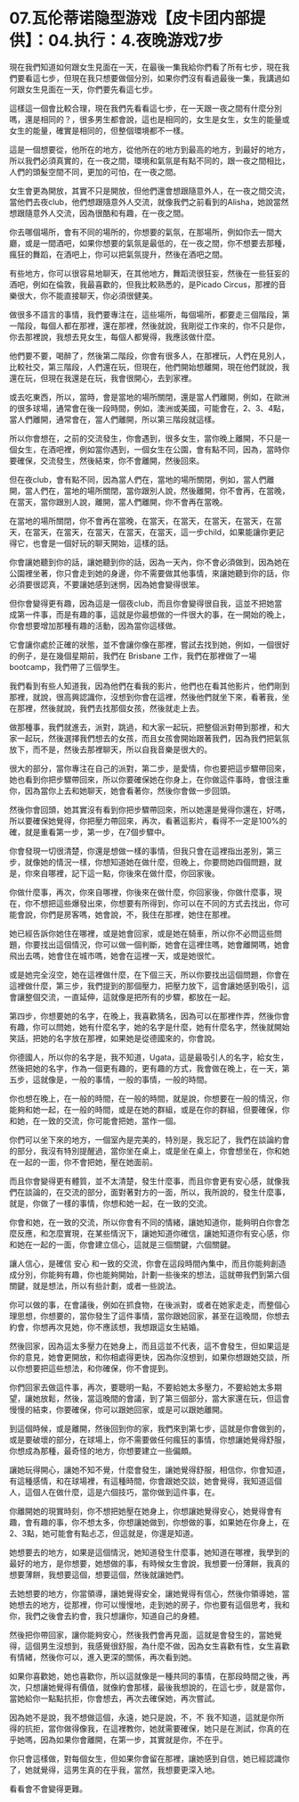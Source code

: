 # 07.瓦伦蒂诺隐型游戏【皮卡团内部提供】：04.执行：4.夜晚游戏7步

現在我們知道如何跟女生見面在一天，在最後一集我給你們看了所有七步，現在我們要看這七步，但現在我只想要做個分別，如果你們沒有看過最後一集，我講過如何跟女生見面在一天，你們要先看這七步。

這樣這一個會比較合理，現在我們先看看這七步，在一天跟一夜之間有什麼分別嗎，還是相同的？，很多男生都會說，這也是相同的，女生是女生，女生的能量或女生的能量，確實是相同的，但整個環境都不一樣。

這是一個想要從，他所在的地方，從他所在的地方到最高的地方，到最好的地方，所以我們必須真實的，在一夜之間，環境和氣氛是有點不同的，跟一夜之間相比，人們的頭髮空間不同，更加的可怕，在一夜之間。

女生會更為開放，其實不只是開放，但他們還會想跟隨意外人，在一夜之間交流，當他們去夜club，他們想跟隨意外人交流，就像我們之前看到的Alisha，她說當然想跟隨意外人交流，因為很酷和有趣，在一夜之間。

你去哪個場所，會有不同的場所的，你想要的氣氛，在那場所，例如你去一間大廳，或是一間酒吧，如果你想要的氣氛是最低的，在一夜之間，你不想要去那種，瘋狂的舞蹈，在酒吧上，你可以把氣氛提升，然後在酒吧之間。

有些地方，你可以很容易地聊天，在其他地方，舞蹈流很狂妄，然後在一些狂妄的酒吧，例如在倫敦，我最喜歡的，但我比較熟悉的，是Picado Circus，那裡的音樂很大，你不能直接聊天，你必須很健美。

做很多不語言的事情，我們要專注在，這些場所，每個場所，都要走三個階段，第一階段，每個人都在那裡，還在那裡，然後就說，我剛從工作來的，你不只是你，你去那裡說，我想去見女生，每個人都覺得，我應該做什麼。

他們要不要，喝醉了，然後第二階段，你會有很多人，在那裡玩，人們在見別人，比較社交，第三階段，人們還在玩，但現在，他們開始想離開，現在他們就說，我還在玩，但現在我還是在玩，我會很開心，去到家裡。

或去吃東西，所以，當時，會是當地的場所關閉，還是當人們離開，例如，在歐洲的很多球場，通常會在後一段時間，例如，澳洲或美國，可能會在，2、3、4點，當人們離開，通常會在，當人們離開，所以第三階段就這樣。

所以你會想在，之前的交流發生，你會遇到，很多女生，當你晚上離開，不只是一個女生，在酒吧裡，例如當你遇到，一個女生在公園，會有點不同，因為，當時你要確保，交流發生，然後結束，你不會離開，然後回來。

但在夜club，會有點不同，因為當人們在，當地的場所關閉，例如，當人們離開，當人們在，當地的場所關閉，當你跟別人說，然後離開，你不會再，在當晚，在當天，當你跟別人說，離開，當人們離開，你不會再在當晚。

在當地的場所關閉，你不會再在當晚，在當天，在當天，在當天，在當天，在當天，在當天，在當天，在當天，在當天，在當天，這一步child，如果能讓你更記得它，也會是一個好玩的聊天開始，這樣的話。

你會讓她聽到你的話，讓她聽到你的話，因為一天內，你不會必須做到，因為她在公園裡坐著，你只會走到她的身邊，你不需要做其他事情，來讓她聽到你的話，你必須要很認真，不要讓她感到迷惘，因為她會變得很笨。

但你會變得更有趣，因為這是一個夜club，而且你會變得很自我，這並不把她當成第一件事，而是有趣的事，這就是你最想做的一件很大的事，在一開始的晚上，你會想要增加那種有趣的活動，因為當你這樣做。

它會讓你處於正確的狀態，並不會讓你像在那裡，嘗試去找到她，例如，一個很好的例子，是在幾個星期前，我們在 Brisbane 工作，我們在那裡做了一場 bootcamp，我們帶了三個學生。

我們看到有些人知道我，因為他們在看我的影片，他們也在看其他影片，他們剛到那裡，就說，很高興認識你，沒想到你會在這裡，然後他們就坐下來，看著我，坐在那裡，然後就說，我們去找那個女孩，然後就走上去。

做那種事，我們就進去，派對，跳過，和大家一起玩，把整個派對帶到那裡，和大家一起玩，然後選擇我們想去的女孩，而且女孩會開始跟著我們，因為我們把氣氛放下，而不是，然後去那裡聊天，所以自我音樂是很大的。

很大的部分，當你專注在自己的派對，第二步，是愛情，你也要把這步驟帶回來，她也看到你把步驟帶回來，所以你要確保她在你身上，在你做這件事時，會很注重你，因為當你上去和她聊天，她會看著你，然後你會做一步回頭。

然後你會回頭，她其實沒有看到你把步驟帶回來，所以她還是覺得你還在，好嗎，所以要確保她覺得，你把壓力帶回來，再次，看著這影片，看得不一定是100%的確，就是重看第一步，第一步，在7個步驟中。

你會發現一切很清楚，你還是想做一樣的事情，但我只會在這裡指出差別，第三步，就像她的情況一樣，你想知道她在做什麼，但晚上，你要問她四個問題，就是，你來自哪裡，記下這一點，你後來在做什麼，你回家後。

你做什麼事，再次，你來自哪裡，你後來在做什麼，你回家後，你做什麼事，現在，你不想把這些爆發出來，你想要有所得到，你可以在不同的方式去找出，你可能會說，你們是房客嗎，她會說，不，我住在那裡，她住在那裡。

她已經告訴你她住在哪裡，或是她會回家，或是她在騎車，所以你不必問這些問題，你要找出這個情況，你可以做一個判斷，她會在這裡住嗎，她會離開嗎，她會飛出去嗎，她會住在城市嗎，她會在這裡一天，或是她很忙。

或是她完全沒空，她在這裡做什麼，在下個三天，所以你要找出這個問題，你會在這裡做什麼，第三步，我們提到的那個壓力，把壓力放下，這會讓她感到吸引，這會讓整個交流，一直延伸，這就像是把所有的步驟，都放在一起。

第四步，你想要她的名字，在晚上，我喜歡猜名，因為可以在那裡作弄，然後你會有趣，你可以問她，她有什麼名字，她的名字是什麼，她有什麼名字，然後就開始笑話，把她的名字放在那裡，如果她是從德國來的，你會說。

你德國人，所以你的名字是，我不知道，Ugata，這是最吸引人的名字，給女生，然後把她的名字，作為一個更有趣的，更有趣的方式，我會做在晚上，在一天，第五步，這就像是，一般的事情，一般的事情，一般的時間。

你也想在晚上，在一般的時間，在一般的時間，就是說，你想要在一般的情況，你能夠和她一起，在一般的時間，或是在她的群組，或是在你的群組，但要確保，你和她，在一致的交流，你可能會把她，當作一個。

你們可以坐下來的地方，一個室內是完美的，特別是，我忘記了，我們在談論約會的部分，我沒有特別提醒過，當你坐在桌上，或是坐在桌上，你會想坐在，你和她在一起的一面，你不會把她，壓在她面前。

而且你會變得更有體質，並不太清楚，發生什麼事，而且你會更有安心感，就像我們在談論的，在交流的部分，面對著對方的一面，所以，我所說的，發生什麼事，就是，你做了一樣的事情，你想和她一起，在一致的交流。

你會和她，在一致的交流，所以你會有不同的情緒，讓她知道你，能夠明白你會怎麼反應，和怎麼實現，在某些情況下，讓她知道你確信，讓她知道你有安心感，你和她在一起的一面，你會建立信心，這就是三個關鍵，六個關鍵。

讓人信心，是確信 安心 和一致的交流，你會在這段時間內集中，而且你能夠創造成分別，你能夠有趣，你也能夠開始，計劃一些後來的想法，這就帶我們到第六個關鍵，就是想法，所以有些計劃，或者一些說法。

你可以做的事，在會議後，例如在抓食物，在後派對，或者在她家走走，而整個心理思想，你想要的，當你發生了這件事情，當你跟她回家，甚至在這晚間，你想去約會，你想再次見她，你不應該想，我想跟這女生結婚。

然後回家，因為這太多壓力在她身上，而且這並不代表，這不會發生，但如果這是你的意見，她會更開放，和你相處得更快，因為你沒想到，如果你想跟她交談，所以你想要把這些想法，和你確保，你不會提到。

你們回家去做這件事，再次，要聰明一點，不要給她太多壓力，不要給她太多期望，讓她放鬆，然後，當這晚間的會議，到了第三個部分，當大家還在玩，但這會慢慢的結束，你要確保，你可以跟她回家，或是可以跟她離開。

到這個時候，或是離開，然後回到你的家，我們來到第七步，這就是你會做到的，或是要破壞的部分，在球場上，你不需要做任何瘋狂的事情，你想讓她覺得舒服，你想成為那種，最奇怪的地方，你想要建立一些偏頗。

讓她玩得開心，讓她不知不覺，什麼會發生，讓她覺得舒服，相信你，你會知道，有這種感情，和在球場裡，有這種時間，你會跟她交談，她會覺得，我知道這個人，這個人在做什麼，這是六個技巧，當你做到這件事，在。

你離開她的現實時刻，你不想把她壓在她身上，你想讓她覺得安心，她覺得會有趣，會有趣的事，你不想太多，你想讓她做到，你想做的事，如果她在你身上，在2、3點，她可能會有點忐忑，但這就是，你還是知道。

她想要去的地方，如果是這個情況，她知道發生什麼事，她知道在哪裡，我學到的最好的地方，是你想要，她想做的事，有時候女生會說，我想要一份薄餅，我真的想要薄餅，我想要這個，想要這個，然後就讓她們。

去她想要的地方，你當領導，讓她覺得安全，讓她覺得有信心，然後你領導她，當她想去的地方，從那裡，你可以慢慢地，走到她的房子，你也要有這個思考，我和你，我們之後會去約會，我只想讓你，知道自己的身體。

然後把你帶回家，讓你能夠安心，然後我們會再見面，這就是會發生的，當她覺得，這個男生沒想到，我感覺很舒服，為什麼不做，因為女生喜歡有性，女生喜歡有情緒，然後你可以，進入更深的關係，再次看到她。

如果你喜歡她，她也喜歡你，所以這就像是一種共同的事情，在那段時間之後，再次，只想讓她覺得有價值，就像約會那樣，最後我想說的，在這七步，就是當你，當她給你一點點抗拒，你會想去，再次去確保她，再次嘗試。

因為她不是說，我不想做這個，永遠，她只是說，不，不 我不知道，這就是你所得的抗拒，當你做得像我，在這裡教你，她就需要確保，她只是在測試，你真的在乎她嗎，因為如果你會離開，在第一步，其實就是你，不在乎。

你只會這樣做，對每個女生，但如果你會留在那裡，讓她感到自信，她已經認識你了，她就覺得，這男生真的在乎我，當然，我想要更深入地。

看看會不會變得更難。